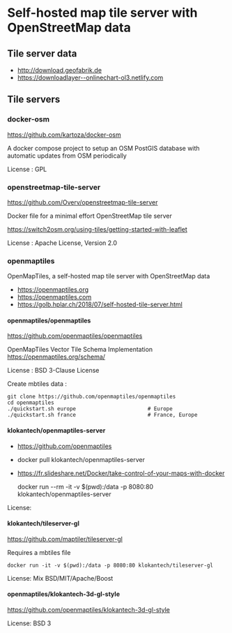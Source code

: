 # Self-hosted map tile server with OpenStreetMap data

## Tile server data

- http://download.geofabrik.de
- https://downloadlayer--onlinechart-ol3.netlify.com

## Tile servers

### docker-osm

https://github.com/kartoza/docker-osm

A docker compose project to setup an OSM PostGIS database with automatic updates from OSM periodically

License : GPL

### openstreetmap-tile-server

https://github.com/Overv/openstreetmap-tile-server

Docker file for a minimal effort OpenStreetMap tile server

https://switch2osm.org/using-tiles/getting-started-with-leaflet

License : Apache License, Version 2.0

### openmaptiles

OpenMapTiles, a self-hosted map tile server with OpenStreetMap data

- https://openmaptiles.org
- https://openmaptiles.com
- https://golb.hplar.ch/2018/07/self-hosted-tile-server.html

#### openmaptiles/openmaptiles

https://github.com/openmaptiles/openmaptiles

OpenMapTiles Vector Tile Schema Implementation https://openmaptiles.org/schema/

License : BSD 3-Clause License

Create mbtiles data :

    git clone https://github.com/openmaptiles/openmaptiles
    cd openmaptiles
    ./quickstart.sh europe                       # Europe
    ./quickstart.sh france                       # France, Europe

#### klokantech/openmaptiles-server

- https://github.com/openmaptiles
- docker pull klokantech/openmaptiles-server
- https://fr.slideshare.net/Docker/take-control-of-your-maps-with-docker

    docker run --rm -it -v $(pwd):/data -p 8080:80 klokantech/openmaptiles-server

License:

#### klokantech/tileserver-gl

https://github.com/maptiler/tileserver-gl

Requires a mbtiles file

    docker run -it -v $(pwd):/data -p 8080:80 klokantech/tileserver-gl

License: Mix BSD/MIT/Apache/Boost

#### openmaptiles/klokantech-3d-gl-style

https://github.com/openmaptiles/klokantech-3d-gl-style

License: BSD 3
